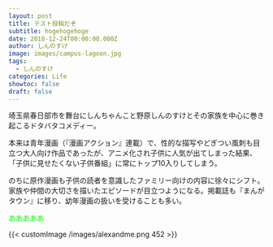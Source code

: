 ```yaml
---
layout: post
title: テスト投稿だぞ
subtitle: hogehogehoge
date: 2018-12-24T00:00:00.000Z
author: しんのすけ
image: images/campus-lagoon.jpg
tags:
  - しんのすけ
categories: Life
showtoc: false
draft: false
---
```

埼玉県春日部市を舞台にしんちゃんこと野原しんのすけとその家族を中心に巻き起こるドタバタコメディー。 

本来は青年漫画（『漫画アクション』連載）で、性的な描写やどぎつい風刺も目立つ大人向け作品であったが、アニメ化され子供に人気が出てしまった結果、「子供に見せたくない子供番組」に常にトップ10入りしてしまう。 

のちに原作漫画も子供の読者を意識したファミリー向けの内容に徐々にシフト。家族や仲間の大切さを描いたエピソードが目立つようになる。掲載誌も『まんがタウン』に移り、幼年漫画の扱いを受けることも多い。 

<font color="Lime">あああああ</font>

{{< customImage /images/alexandme.png 452 >}}
